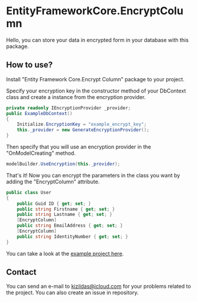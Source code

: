 # EntityFrameworkCore.EncryptColumn
Hello, you can store your data in encrypted form in your database with this package. 

## How to use?
Install "Entity Framework Core.Encrypt Column" package to your project. 

Specify your encryption key in the constructor method of your DbContext class and create a instance from the encryption provider. 

```csharp
private readonly IEncryptionProvider _provider;
public ExampleDbContext()
{
    Initialize.EncryptionKey = "example_encrypt_key";
    this._provider = new GenerateEncryptionProvider();
}
```
Then specify that you will use an encryption provider in the "OnModelCreating" method. 

```csharp
modelBuilder.UseEncryption(this._provider);
```

That's it! Now you can encrypt the parameters in the class you want by adding the "EncryptColumn" attribute. 

```csharp
public class User
{
    public Guid ID { get; set; }
    public string Firstname { get; set; }
    public string Lastname { get; set; }
    [EncryptColumn]
    public string EmailAddress { get; set; }
    [EncryptColumn]
    public string IdentityNumber { get; set; }
}
```

You can take a look at the [example project here](https://github.com/emrekizildas/EntityFrameworkCore.EncryptColumn.Example). 

## Contact
You can send an e-mail to kizildas@icloud.com for your problems related to the project. You can also create an issue in repository. 
